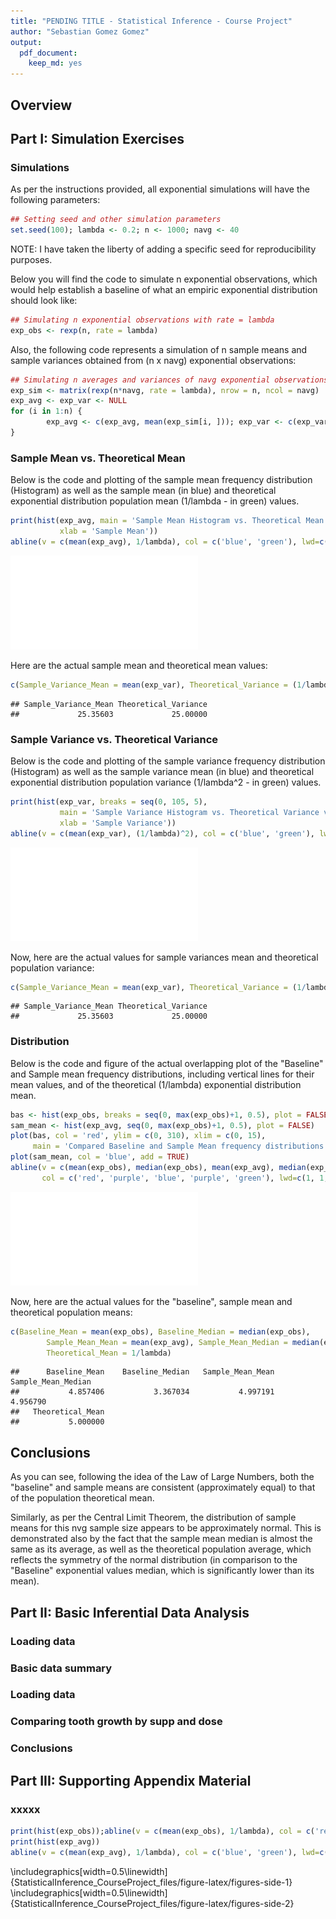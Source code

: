 ```yaml
---
title: "PENDING TITLE - Statistical Inference - Course Project"
author: "Sebastian Gomez Gomez"
output: 
  pdf_document: 
    keep_md: yes
---
```



## Overview

## Part I: Simulation Exercises





### Simulations

As per the instructions provided, all exponential simulations will have the following parameters:


```r
## Setting seed and other simulation parameters
set.seed(100); lambda <- 0.2; n <- 1000; navg <- 40
```

NOTE: I have taken the liberty of adding a specific seed for reproducibility purposes.

Below you will find the code to simulate n exponential observations, which would help establish a baseline of what an empiric exponential distribution should look like:


```r
## Simulating n exponential observations with rate = lambda
exp_obs <- rexp(n, rate = lambda)
```

Also, the following code represents a simulation of n sample means and sample variances obtained from (n x navg) exponential observations:


```r
## Simulating n averages and variances of navg exponential observations with rate = lambda
exp_sim <- matrix(rexp(n*navg, rate = lambda), nrow = n, ncol = navg)
exp_avg <- exp_var <- NULL
for (i in 1:n) {
        exp_avg <- c(exp_avg, mean(exp_sim[i, ])); exp_var <- c(exp_var, var(exp_sim[i, ]))
}
```

### Sample Mean vs. Theoretical Mean

Below is the code and plotting of the sample mean frequency distribution (Histogram) as well as the sample mean (in blue) and theoretical exponential distribution population mean (1/lambda - in green) values.


```r
print(hist(exp_avg, main = 'Sample Mean Histogram vs. Theoretical Mean value', 
           xlab = 'Sample Mean'))
abline(v = c(mean(exp_avg), 1/lambda), col = c('blue', 'green'), lwd=c(1, 3))
```

![](StatisticalInference_CourseProject_files/figure-latex/unnamed-chunk-5-1.pdf)<!-- --> 

Here are the actual sample mean and theoretical mean values:


```r
c(Sample_Variance_Mean = mean(exp_var), Theoretical_Variance = (1/lambda)^2)
```

```
## Sample_Variance_Mean Theoretical_Variance 
##             25.35603             25.00000
```

### Sample Variance vs. Theoretical Variance

Below is the code and plotting of the sample variance frequency distribution (Histogram) as well as the sample variance mean (in blue) and theoretical exponential distribution population variance (1/lambda^2 - in green) values.


```r
print(hist(exp_var, breaks = seq(0, 105, 5), 
           main = 'Sample Variance Histogram vs. Theoretical Variance value', 
           xlab = 'Sample Variance'))
abline(v = c(mean(exp_var), (1/lambda)^2), col = c('blue', 'green'), lwd=c(1, 3))
```

![](StatisticalInference_CourseProject_files/figure-latex/unnamed-chunk-7-1.pdf)<!-- --> 

Now, here are the actual values for sample variances mean and theoretical population variance:


```r
c(Sample_Variance_Mean = mean(exp_var), Theoretical_Variance = (1/lambda)^2)
```

```
## Sample_Variance_Mean Theoretical_Variance 
##             25.35603             25.00000
```

### Distribution

Below is the code and figure of the actual overlapping plot of the "Baseline" and Sample mean frequency distributions, including vertical lines for their mean values, and of the theoretical (1/lambda) exponential distribution mean.


```r
bas <- hist(exp_obs, breaks = seq(0, max(exp_obs)+1, 0.5), plot = FALSE)
sam_mean <- hist(exp_avg, seq(0, max(exp_obs)+1, 0.5), plot = FALSE)
plot(bas, col = 'red', ylim = c(0, 310), xlim = c(0, 15), 
     main = 'Compared Baseline and Sample Mean frequency distributions', xlab = 'X')
plot(sam_mean, col = 'blue', add = TRUE)
abline(v = c(mean(exp_obs), median(exp_obs), mean(exp_avg), median(exp_avg), 1/lambda), 
       col = c('red', 'purple', 'blue', 'purple', 'green'), lwd=c(1, 1, 1, 1, 3))
```

![](StatisticalInference_CourseProject_files/figure-latex/unnamed-chunk-9-1.pdf)<!-- --> 

Now, here are the actual values for the "baseline", sample mean and theoretical population means:


```r
c(Baseline_Mean = mean(exp_obs), Baseline_Median = median(exp_obs), 
        Sample_Mean_Mean = mean(exp_avg), Sample_Mean_Median = median(exp_avg), 
        Theoretical_Mean = 1/lambda)
```

```
##      Baseline_Mean    Baseline_Median   Sample_Mean_Mean Sample_Mean_Median 
##           4.857406           3.367034           4.997191           4.956790 
##   Theoretical_Mean 
##           5.000000
```

## Conclusions

As you can see, following the idea of the Law of Large Numbers, both the "baseline" and sample means are consistent (approximately equal) to that of the population theoretical mean.

Similarly, as per the Central Limit Theorem, the distribution of sample means for this nvg sample size appears to be approximately normal. This is demonstrated also by the fact that the sample mean median is almost the same as its average, as well as the theoretical population average, which reflects the symmetry of the normal distribution (in comparison to the "Baseline" exponential values median, which is significantly lower than its mean). 



## Part II: Basic Inferential Data Analysis


### Loading data



### Basic data summary

### Loading data


### Comparing tooth growth by supp and dose


### Conclusions

## Part III: Supporting Appendix Material

### xxxxx


```r
print(hist(exp_obs));abline(v = c(mean(exp_obs), 1/lambda), col = c('red', 'green'), lwd=c(1, 3))
print(hist(exp_avg))
abline(v = c(mean(exp_avg), 1/lambda), col = c('blue', 'green'), lwd=c(1, 3))
```


\includegraphics[width=0.5\linewidth]{StatisticalInference_CourseProject_files/figure-latex/figures-side-1} \includegraphics[width=0.5\linewidth]{StatisticalInference_CourseProject_files/figure-latex/figures-side-2} 


